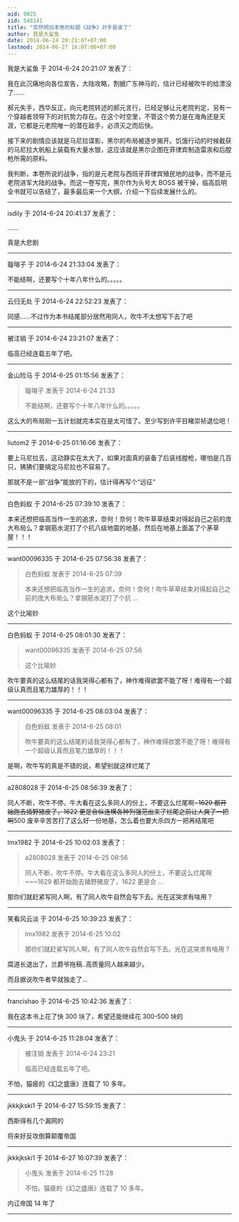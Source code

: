 ```yaml
---
aid: 9025
zid: 548141
title: "突然明白本卷的标题《战争》对手是谁了"
author: 我是大鲨鱼
date: 2014-06-24 20:21:07+07:00
lastmod: 2014-06-27 16:07:00+07:00
---
```


我是大鲨鱼 于 2014-6-24 20:21:07 发表了：

我在此沉痛地向各位宣告，大陆攻略，割据广东神马的，估计已经被吹牛的给漂没了……

郝元失手，西华反正，向元老院转述的郝元言行，已经足够让元老院判定，另有一个穿越者领导下的对抗势力存在。在这个时空里，不管这个势力是在海角还是天涯，它都是元老院唯一的潜在敌手，必须灭之而后快。

接下来的剧情应该就是马尼拉谍影，黑尔的布局被逐步揭开。饥饿行动的时候截获的马尼拉大帆船上装载有大量水银，这应该就是黑尔企图在菲律宾制造雷汞和后膛枪所需的原料。

我判断，本卷所说的战争，指的是元老院与西班牙菲律宾殖民地的战争，而不是元老院进军大陆的战争。而这一卷写完，黑尔作为头号大 BOSS 被干掉，临高启明全书就可以告结了，最多最后来一个大纲，介绍一下后续发展什么的。

---

isdily 于 2014-6-24 20:41:37 发表了：

……

真是大悲剧

---

璇瑢子 于 2014-6-24 21:33:04 发表了：

不能结啊，还要写个十年八年什么的。。。。。

---

云归无处 于 2014-6-24 22:52:23 发表了：

同感……不过作为本书结尾部分居然用同人，吹牛不太想写下去了吧

---

被注销 于 2014-6-24 23:21:07 发表了：

临高已经连载五年了吧。

---

金山险马 于 2014-6-25 01:15:56 发表了：

> 璇瑢子 发表于 2014-6-24 21:33
>
> 不能结啊，还要写个十年八年什么的。。。。。

这么大的布局刚一五计划就完本实在是太可惜了。至少写到许平目睹崇祯退位吧！

---

liutom2 于 2014-6-25 01:16:06 发表了：

要上马尼拉去，这动静实在太大了，如果对面真的装备了后装线膛枪，哪怕是几百只，狒狒们要搞定马尼拉也不容易了。

那就不是一部“战争”能放的下的，估计得再写个“远征”

---

白色蚂蚁 于 2014-6-25 07:39:10 发表了：

本来还想把临高当作一生的追求，奈何！奈何！吹牛草草结束对得起自己之前的庞大布局么？拿钢筋水泥打了个抗八级地震的地基，然后在地基上面盖了个茅草屋！！！

---

want00096335 于 2014-6-25 07:56:38 发表了：

> 白色蚂蚁 发表于 2014-6-25 07:39
>
> 本来还想把临高当作一生的追求，奈何！奈何！吹牛草草结束对得起自己之前的庞大布局么？拿钢筋水泥打了个抗 ...

这个比喻妙

---

白色蚂蚁 于 2014-6-25 08:01:30 发表了：

> want00096335 发表于 2014-6-25 07:56
>
> 这个比喻妙

吹牛要真的这么结尾的话我哭得心都有了，神作难得欲罢不能了呀！难得有一个超级认真而且笔力雄厚的！！！

---

want00096335 于 2014-6-25 08:03:04 发表了：

> 白色蚂蚁 发表于 2014-6-25 08:01
>
> 吹牛要真的这么结尾的话我哭得心都有了，神作难得欲罢不能了呀！难得有一个超级认真而且笔力雄厚的！！！

是啊，吹牛写的真是不错的说，希望别就这样烂尾了

---

a2808028 于 2014-6-25 08:56:39 发表了：

同人不断，吹牛不停。牛大看在这么多同人的份上，不要这么烂尾啊~~~1629 都开始跑去捅野猪皮了，1622 更是合纵连横各种列强范出来了烂尾之前让人爽了一把啊~~500 废辛辛苦苦打了这么好一份地基，怎么着也要大杀四方一把再结尾吧

---

lmx1982 于 2014-6-25 10:02:03 发表了：

> a2808028 发表于 2014-6-25 08:56
>
> 同人不断，吹牛不停。牛大看在这么多同人的份上，不要这么烂尾啊~~~1629 都开始跑去捅野猪皮了，1622 更是合 ...

那你们就赶紧写同人啊，有了同人吹牛自然会写下去。光在这哭求有啥用？

---

笑看风云淡 于 2014-6-25 10:39:23 发表了：

> lmx1982 发表于 2014-6-25 10:02
>
> 那你们就赶紧写同人啊，有了同人吹牛自然会写下去。光在这哭求有啥用？

腐道长退出了，兰爵爷拖稿..高质量同人越来越少。

而且据说吹牛者早就独走了...

---

francishao 于 2014-6-25 10:42:36 发表了：

我在这本书上花了快 300 块了，希望还能继续花 300-500 块的

---

小鬼头 于 2014-6-25 11:28:04 发表了：

> 被注销 发表于 2014-6-24 23:21
>
> 临高已经连载五年了吧。

不怕，猫疲的《幻之盛唐》连载了 10 多年。

---

jkkkjkski1 于 2014-6-27 15:59:15 发表了：

西斯得有几个漏网的

将来好反攻倒算颠覆帝国

---

jkkkjkski1 于 2014-6-27 16:07:39 发表了：

> 小鬼头 发表于 2014-6-25 11:28
>
> 不怕，猫疲的《幻之盛唐》连载了 10 多年。

内讧帝国 14 年了

---
